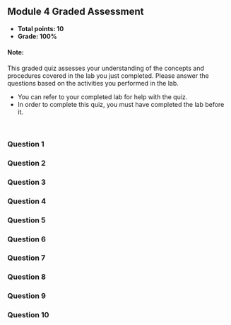 ## Module 4 Graded Assessment
- **Total points: 10**
- **Grade: 100%**

#### Note:
This graded quiz assesses your understanding of the concepts and procedures covered in the lab you just completed. Please answer the questions based on the activities you performed in the lab.

- You can refer to your completed lab for help with the quiz.
- In order to complete this quiz, you must have completed the lab before it.

<br>

### Question 1



### Question 2



### Question 3



### Question 4



### Question 5



### Question 6



### Question 7



### Question 8



### Question 9



### Question 10


